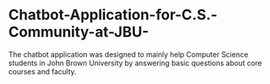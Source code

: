 # Chatbot-Application-for-C.S.-Community-at-JBU-
The chatbot application was designed to mainly help Computer Science students in John Brown University by answering basic questions about core courses and faculty.
